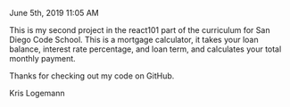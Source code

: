 June 5th, 2019 11:05 AM

This is my second project in the react101 part of the curriculum for San Diego Code School. This is a mortgage calculator, it takes your loan balance, interest rate percentage, and loan term, and calculates your total monthly payment.

Thanks for checking out my code on GitHub.

Kris Logemann